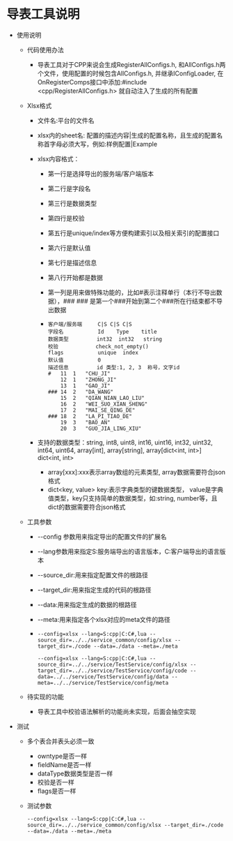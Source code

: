 # 导表工具说明

* 使用说明

  * 代码使用办法

    * 导表工具对于CPP来说会生成RegisterAllConfigs.h, 和AllConfigs.h两个文件，使用配置的时候包含AllConfigs.h, 并继承IConfigLoader, 在OnRegisterComps接口中添加:#include <cpp/RegisterAllConfigs.h> 就自动注入了生成的所有配置

      

  * Xlsx格式

    * 文件名:平台的文件名

    * xlsx内的sheet名: 配置的描述内容|生成的配置名称，且生成的配置名称首字母必须大写，例如:样例配置|Example

    * xlsx内容格式：

      * 第一行是选择导出的服务端/客户端版本

      * 第二行是字段名

      * 第三行是数据类型

      * 第四行是校验

      * 第五行是unique/index等方便构建索引以及相关索引的配置接口

      * 第六行是默认值

      * 第七行是描述信息

      * 第八行开始都是数据

      * 第一列是用来做特殊功能的，比如#表示注释单行（本行不导出数据），### ### 是第一个###开始到第二个###所在行结束都不导出数据

      * ```
        客户端/服务端		C|S	C|S	C|S
        字段名			  Id	Type	title
        数据类型	     int32	int32	string
        校验	          check_not_empty()		
        flags	        unique	index	
        默认值	          0		
        描述信息	     id	类型:1, 2, 3	称号，文字id
        #	11	1	"CHU_JI"
        	12	1	"ZHONG_JI"
        	13	1	"GAO_JI"
        ###	14	2	"DA_WANG"
        	15	2	"QIAN_NIAN_LAO_LIU"
        	16	2	"WEI_SUO_XIAN_SHENG"
        	17	2	"MAI_SE_QING_DE"
        ###	18	2	"LA_PI_TIAO_DE"
        	19	3	"BAO_AN"
        	20	3	"GUO_JIA_LING_XIU"
        
        ```

    * 支持的数据类型：string, int8, uint8, int16, uint16, int32, uint32, int64, uint64, array[int],  array[string], array[dict<int, int>] dict<int, int>

      * array[xxx]:xxx表示array数组的元素类型, array数据需要符合json格式
      * dict<key, value> key:表示字典类型的键数据类型， value是字典值类型，key只支持简单的数据类型，如:string, number等，且dict的数据需要符合json格式

  * 工具参数

    * --config 参数用来指定导出的配置文件的扩展名

    * --lang参数用来指定S:服务端导出的语言版本，C:客户端导出的语言版本

    * --source_dir:用来指定配置文件的根路径

    * --target_dir:用来指定生成的代码的根路径

    * --data:用来指定生成的数据的根路径

    * --meta:用来指定各个xlsx对应的meta文件的路径

    * ```
      --config=xlsx --lang=S:cpp|C:C#,lua --source_dir=../../service_common/config/xlsx --target_dir=./code --data=./data --meta=./meta
      
      --config=xlsx --lang=S:cpp|C:C#,lua --source_dir=../../service/TestService/config/xlsx --target_dir=../../service/TestService/config/code --data=../../service/TestService/config/data --meta=../../service/TestService/config/meta
      ```

  * 待实现的功能

    * 导表工具中校验语法解析的功能尚未实现，后面会抽空实现

* 测试
  * 多个表合并表头必须一致
    * owntype是否一样
    * fieldName是否一样
    * dataType数据类型是否一样
    * 校验是否一样
    * flags是否一样
    
  * 测试参数

    ```
    --config=xlsx --lang=S:cpp|C:C#,lua --source_dir=../../service_common/config/xlsx --target_dir=./code --data=./data --meta=./meta
    ```

    

